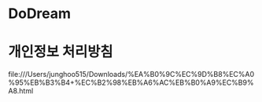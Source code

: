 # DoDream

# 개인정보 처리방침
file:///Users/junghoo515/Downloads/%EA%B0%9C%EC%9D%B8%EC%A0%95%EB%B3%B4+%EC%B2%98%EB%A6%AC%EB%B0%A9%EC%B9%A8.html
